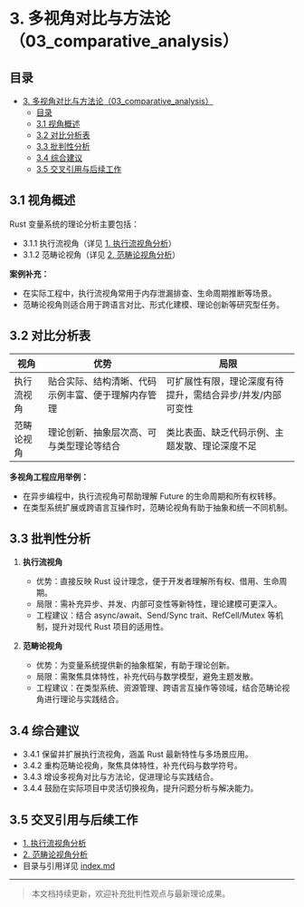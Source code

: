 # 3. 多视角对比与方法论（03_comparative_analysis）

## 目录

- [3. 多视角对比与方法论（03\_comparative\_analysis）](#3-多视角对比与方法论03_comparative_analysis)
  - [目录](#目录)
  - [3.1 视角概述](#31-视角概述)
  - [3.2 对比分析表](#32-对比分析表)
  - [3.3 批判性分析](#33-批判性分析)
  - [3.4 综合建议](#34-综合建议)
  - [3.5 交叉引用与后续工作](#35-交叉引用与后续工作)

## 3.1 视角概述

Rust 变量系统的理论分析主要包括：

- 3.1.1 执行流视角（详见 [1. 执行流视角分析](01_execution_flow.md)）
- 3.1.2 范畴论视角（详见 [2. 范畴论视角分析](02_category_theory.md)）

**案例补充：**

- 在实际工程中，执行流视角常用于内存泄漏排查、生命周期推断等场景。
- 范畴论视角则适合用于跨语言对比、形式化建模、理论创新等研究型任务。

## 3.2 对比分析表

| 视角         | 优势                                                         | 局限                                                         |
|--------------|--------------------------------------------------------------|--------------------------------------------------------------|
| 执行流视角   | 贴合实际、结构清晰、代码示例丰富、便于理解内存管理           | 可扩展性有限，理论深度有待提升，需结合异步/并发/内部可变性   |
| 范畴论视角   | 理论创新、抽象层次高、可与类型理论等结合                     | 类比表面、缺乏代码示例、主题发散、理论深度不足               |

**多视角工程应用举例：**

- 在异步编程中，执行流视角可帮助理解 Future 的生命周期和所有权转移。
- 在类型系统扩展或跨语言互操作时，范畴论视角有助于抽象和统一不同机制。

## 3.3 批判性分析

1. **执行流视角**
   - 优势：直接反映 Rust 设计理念，便于开发者理解所有权、借用、生命周期。
   - 局限：需补充异步、并发、内部可变性等新特性，理论建模可更深入。
   - 工程建议：结合 async/await、Send/Sync trait、RefCell/Mutex 等机制，提升对现代 Rust 项目的适用性。

2. **范畴论视角**
   - 优势：为变量系统提供新的抽象框架，有助于理论创新。
   - 局限：需聚焦具体特性，补充代码与数学模型，避免主题发散。
   - 工程建议：在类型系统、资源管理、跨语言互操作等领域，结合范畴论视角进行理论与实践结合。

## 3.4 综合建议

- 3.4.1 保留并扩展执行流视角，涵盖 Rust 最新特性与多场景应用。
- 3.4.2 重构范畴论视角，聚焦具体特性，补充代码与数学符号。
- 3.4.3 增设多视角对比与方法论，促进理论与实践结合。
- 3.4.4 鼓励在实际项目中灵活切换视角，提升问题分析与解决能力。

## 3.5 交叉引用与后续工作

- [1. 执行流视角分析](01_execution_flow.md)
- [2. 范畴论视角分析](02_category_theory.md)
- 目录与引用详见 [index.md](../00_master_index.md)

---

> 本文档持续更新，欢迎补充批判性观点与最新理论成果。
